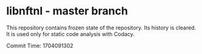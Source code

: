# libnftnl - master branch

This repository contains frozen state of the repository.
Its history is cleared. It is used only for static code
analysis with Codacy.

Commit Time: 1704091302